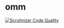 # omm

[![Scrutinizer Code Quality](https://scrutinizer-ci.com/g/gothick/omm/badges/quality-score.png?b=master)](https://scrutinizer-ci.com/g/gothick/omm/?branch=master)
